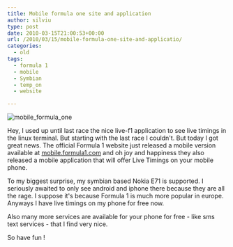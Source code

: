 ```yaml
---
title: Mobile formula one site and application
author: silviu
type: post
date: 2010-03-15T21:00:53+00:00
url: /2010/03/15/mobile-formula-one-site-and-applicatio/
categories:
  - old
tags:
  - formula 1
  - mobile
  - Symbian
  - temp_on
  - website

---
```

![mobile_formula_one](/blog/images/2010/mobile_formula_one.jpg) 

Hey, I used up until last race the nice live-f1 application to see live timings in the linux terminal. But starting with the last race I couldn't. But today I got great news. The official Formula 1 website just released a mobile version available at [mobile.formula1.com](http://mobile.formula1.com) and oh joy and happiness they also released a mobile application that will offer Live Timings on your mobile phone.

To my biggest surprise, my symbian based Nokia E71 is supported. I seriously awaited to only see android and iphone there because they are all the rage. I suppose it's because Formula 1 is much more popular in europe. Anyways I have live timings on my phone for free now.

Also many more services are available for your phone for free - like sms text services - that I find very nice.

So have fun !
